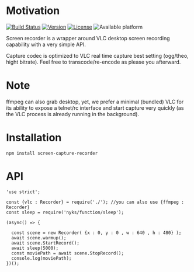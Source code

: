 # Motivation

[![Build Status](https://travis-ci.org/131/screen-recorder.svg?branch=master)](https://travis-ci.org/131/screen-recorder)
[![Version](https://img.shields.io/npm/v/screen-capture-recorder.svg)](https://www.npmjs.com/package/screen-capture-recorder)
[![License](https://img.shields.io/badge/license-MIT-blue.svg)](http://opensource.org/licenses/MIT)
![Available platform](https://img.shields.io/badge/platform-win32\/linux-blue.svg)

Screen recorder is a wrapper around VLC desktop screen recording capability with a very simple API.

Capture codec is optimized to VLC real time capture best setting (ogg/theo, hight bitrate).
Feel free to transcode/re-encode as please you afterward.

# Note
ffmpeg can also grab desktop, yet, we prefer a minimal (bundled) VLC for its ability to expose a telnet/rc interface and start capture very quickly (as the VLC process is already running in the background).


# Installation
```
npm install screen-capture-recorder
```


# API

```
'use strict';

const {vlc : Recorder} = require('./'); //you can also use {ffmpeg : Recorder}
const sleep = require('nyks/function/sleep');

(async() => {

  const scene = new Recorder( {x : 0, y : 0 , w : 640 , h : 480} );
  await scene.warmup();
  await scene.StartRecord();
  await sleep(5000);
  const moviePath = await scene.StopRecord();
  console.log(moviePath);
})();


```

